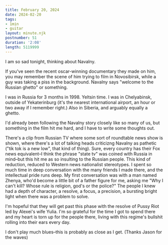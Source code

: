 ```yaml
---
title: February 20, 2024
date: 2024-02-20
tags:
- 1min
- guitar
layout: minute.njk
postnumber: 51
duration: '2:08'
length: 5119999
---
```

I am so sad tonight, thinking about Navalny. 

If you've seen the recent oscar-winning documentary they made on him, you may remember the scene of him trying to film in Novosibirsk, while a guy was taking a piss in the background. Navalny says "welcome to the Russian ghetto" or something.

I was in Russia for 3 months in 1998. Yeltsin time. I was in Chelyabinsk, outside of Yekaterinburg (it's the nearest international airport, an hour or two away if I remember right.) Also in Siberia, and arguably equally a ghetto. 

I'd already been following the Navalny story closely like so many of us, but something in the film hit me hard, and I have to write some thoughts out. 

There's a clip from Russian TV where some sort of roundtable news show is shown, where there's a lot of talking heads criticizng Navalny as pathetic ("tik tok is a new low", that kind of thing). Sure, every country has their Fox news equivalent–I think the phrase "state tv" was coined with Russia in mind–but this hit me as so insulting to the Russian people. This kind of reduction, reduced to Western news nationalist stereotypes. I spent so much time in deep conversation with the many friends I made there, and the intellectual pride runs deep.  My first conversation was with a man named Zhenya, who'd become a little bit of a father figure for me, asking me "Why I can't kill? Whose rule is religion, god's or the police?" The people I knew had a depth of character, a resolve, a focus, a precision, a bursting bright light when there was a problem to solve. 

I'm hopeful that they will get past this phase with the resolve of Pussy Riot led by Alexei's wife Yulia. I'm so grateful for the time I got to spend there and my heart is torn up for the people there, living with this regime's bullshit rolling into their ears every day. 

I don't play much blues–this is probably as close as I get. (Thanks Jason for the waves)


